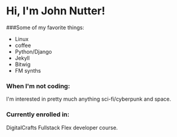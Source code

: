 # Hi, I'm John Nutter!

###Some of my favorite things: 
- Linux 
- coffee 
- Python/Django
- Jekyll
- Bitwig
- FM synths

### When I'm not coding: 
I'm interested in pretty much anything sci-fi/cyberpunk and space.

### Currently enrolled in:
DigitalCrafts Fullstack Flex developer course.
